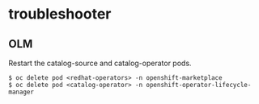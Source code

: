 # troubleshooter



## OLM

Restart the catalog-source and catalog-operator pods.

~~~
$ oc delete pod <redhat-operators> -n openshift-marketplace
$ oc delete pod <catalog-operator> -n openshift-operator-lifecycle-manager
~~~